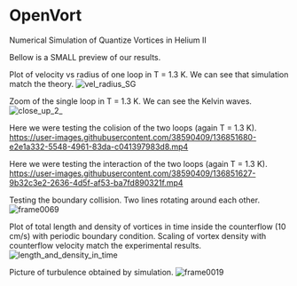 # OpenVort
Numerical Simulation of Quantize Vortices in Helium II

Bellow is a SMALL preview of our results.

Plot of velocity vs radius of one loop in T = 1.3 K. We can see that simulation match the theory.
![vel_radius_SG](https://user-images.githubusercontent.com/38590409/136851156-bc95e9ab-7a1d-42e0-ad48-2d66f77d31c4.png)

Zoom of the single loop in T = 1.3 K. We can see the Kelvin waves.
![close_up_2_](https://user-images.githubusercontent.com/38590409/136851204-bf53ad3a-0c07-4f0f-97d5-b4bbfc1d0d48.png)

Here we were testing the colision of the two loops (again T = 1.3 K).
https://user-images.githubusercontent.com/38590409/136851680-e2e1a332-5548-4961-83da-c041397983d8.mp4

Here we were testing the interaction of the two loops (again T = 1.3 K).
https://user-images.githubusercontent.com/38590409/136851627-9b32c3e2-2636-4d5f-af53-ba7fd890321f.mp4

Testing the boundary collision. Two lines rotating around each other.
![frame0069](https://user-images.githubusercontent.com/38590409/136852181-3bbb24c2-9a72-4991-aafe-510c70b5d8ab.png)

Plot of total length and density of vortices in time inside the counterflow (10 cm/s) with periodic boundary condition. Scaling of vortex density with counterflow velocity match the experimental results.
![length_and_density_in_time](https://user-images.githubusercontent.com/38590409/136852250-bbff0248-6838-473d-b862-cddd6b051287.png)

Picture of turbulence obtained by simulation.
![frame0019](https://user-images.githubusercontent.com/38590409/136852445-434ce718-a5c0-4657-b0e6-6a425b4c9e40.png)
